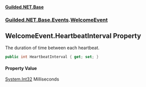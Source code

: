 
#### [Guilded.NET.Base](index 'index')
### [Guilded.NET.Base.Events](index#Guilded_NET_Base_Events 'Guilded.NET.Base.Events').[WelcomeEvent](WelcomeEvent 'Guilded.NET.Base.Events.WelcomeEvent')
## WelcomeEvent.HeartbeatInterval Property
The duration of time between each heartbeat.  
```csharp
public int HeartbeatInterval { get; set; }
```

#### Property Value
[System.Int32](https://docs.microsoft.com/en-us/dotnet/api/System.Int32 'System.Int32')
Milliseconds
